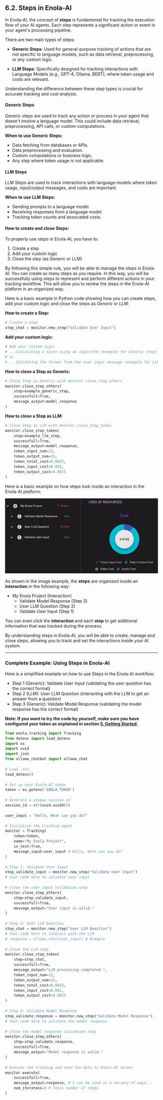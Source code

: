 ## 6.2. Steps in Enola-AI

In Enola-AI, the concept of **steps** is fundamental for tracking the execution flow of your AI agents. Each step represents a significant action or event in your agent's processing pipeline.

There are two main types of steps:

- **Generic Steps**: Used for general-purpose tracking of actions that are not specific to language models, such as data retrieval, preprocessing, or any custom logic.

- **LLM Steps**: Specifically designed for tracking interactions with Language Models (e.g., GPT-4, Ollama, BERT), where token usage and costs are relevant.

Understanding the difference between these step types is crucial for accurate tracking and cost analysis.

#### Generic Steps

Generic steps are used to track any action or process in your agent that doesn't involve a language model. This could include data retrieval, preprocessing, API calls, or custom computations.

**When to use Generic Steps:**

- Data fetching from databases or APIs.
- Data preprocessing and evaluation.
- Custom computations or business logic.
- Any step where token usage is not applicable.

#### LLM Steps

LLM Steps are used to track interactions with language models where token usage, input/output messages, and costs are important.

**When to use LLM Steps:**

- Sending prompts to a language model.
- Receiving responses from a language model.
- Tracking token counts and associated costs.

#### How to create and close Steps:

To properly use *steps* in Enola-AI, you have to:

1. Create a step
2. Add your custom logic 
3. Close the step (as Generic or LLM)

By following this simple rule, you will be able to manage the steps in Enola-AI. You can create as many steps as you require. In this way, you will be successfully using steps to represent and perform different actions in your tracking workflow. This will allow you to review the steps in the Enola-AI platform in an organized way.

Here is a basic example in Python code showing how you can create steps, add your custom logic and close the steps as *Generic* or *LLM*:

**How to create a Step:**
```python
# Create a step
step_chat = monitor.new_step("Validate User Input")
```

**Add your custom logic:**
```python
# Add your custom logic
# ...Calculating a score using an algorithm (example for Generic step)...
# or
# ...Validating the format from the user input message (example for LLM Step)...
```

**How to close a Step as Generic:**
```python
# Close Step as Generic with monitor.close_step_others
monitor.close_step_others(
    step=example_generic_step,
    successfull=True,
    message_output=model_response
)
```

**How to close a Step as LLM:**

```python
# Close Step as LLM with monitor.close_step_token
monitor.close_step_token(
    step=example_llm_step,
    successfull=True,
    message_output=model_response,
    token_input_num=12,
    token_output_num=15,
    token_total_cost=0.0025,
    token_input_cost=0.001,
    token_output_cost=0.0015
)
```

Here is a basic example on how steps look inside an interaction in the Enola-AI platform:

![Steps in Enola-AI platform](images/steps_enola_platform.jpg)

As shown in the image example, the **steps** are organized inside an **interaction** in the following way:
- My Enola Project (Interaction)
  - Validate Model Response (Step 3)
  - User LLM Question (Step 2)
  - Validate User Input (Step 1)

You can even click the **interaction** and each **step** to get additional information that was tracked during the process.

By understanding steps in Enola-AI, you will be able to create, manage and close steps, allowing you to track and set the interactions inside your AI system.


---

### **Complete Example: Using Steps in Enola-AI**

Here is a simplified example on how to use Steps in the Enola-AI workflow:

- Step 1 (Generic): Validate User Input (validating the user question has the correct format)
- Step 2 (LLM): User LLM Question (interacting with the LLM to get an answer from a question)
- Step 3 (Generic): Validate Model Response (validating the model response has the correct format)

**Note: If you want to try the code by yourself, make sure you have configured your token as explained in section [5. Getting Started](https://github.com/HuemulSolutions/Enola-AI#5-getting-started).** 

```python
from enola.tracking import Tracking
from dotenv import load_dotenv
import os
import uuid
import json
from ollama_chatbot import ollama_chat

# Load .env
load_dotenv()

# Set up your Enola-AI token
token = os.getenv('ENOLA_TOKEN')

# Generate a unique session_id
session_id = str(uuid.uuid4())

user_input = "Hello, What can you do?"

# Initialize the tracking agent
monitor = Tracking(
    token=token,
    name="My Enola Project",
    is_test=True,
    message_input=user_input # Hello, What can you do?
)

# Step 1: Validate User Input
step_validate_input = monitor.new_step("Validate User Input")
# Your code here to validate user input

# Close the user input validation step
monitor.close_step_others(
    step=step_validate_input,
    successfull=True,
    message_output="User input is valid."
)

# Step 2: User LLM Question
step_chat = monitor.new_step("User LLM Question")
# Your code here to interact with the LLM
# response = ollama_chat(user_input) # Example

# Close the LLM step
monitor.close_step_token(
    step=step_chat,
    successfull=True,
    message_output="LLM processing completed.",
    token_input_num=12,
    token_output_num=15,
    token_total_cost=0.0025,
    token_input_cost=0.001,
    token_output_cost=0.0015
)

# Step 3: Validate Model Response
step_validate_response = monitor.new_step("Validate Model Response")
# Your code here to validate the model response

# Close the model response validation step
monitor.close_step_others(
    step=step_validate_response,
    successfull=True,
    message_output="Model response is valid."
)

# Execute the tracking and send the data to Enola-AI server
monitor.execute(
    successfull=True,
    message_output=response, # I can be used in a variety of ways...
    num_iteratons=3 # Total number of steps
)
```